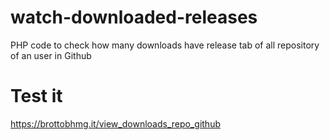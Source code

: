 # watch-downloaded-releases
PHP code to check how many downloads have release tab of all repository of an user in Github

# Test it
https://brottobhmg.it/view_downloads_repo_github
